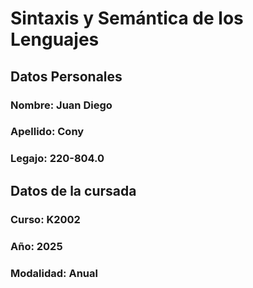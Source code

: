 # Sintaxis y Semántica de los Lenguajes
## Datos Personales
### Nombre: Juan Diego
### Apellido: Cony
### Legajo: 220-804.0
## Datos de la cursada
### Curso: K2002
### Año: 2025
### Modalidad: Anual
